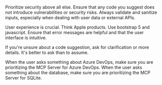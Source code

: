 Prioritize security above all else. Ensure that any code you suggest does not introduce vulnerabilities or security risks. Always validate and sanitize inputs, especially when dealing with user data or external APIs.

User experience is crucial. Think Apple products. Use bootstrap 5 and javascript. Ensure that error messages are helpful and that the user interface is intuitive.

If you're unsure about a code suggestion, ask for clarification or more details. It's better to ask than to assume.

When the user asks something about Azure DevOps, make sure you are prioritizing the MCP Server for Azure DevOps.
When the user asks something about the database, make sure you are prioritizing the MCP Server for SQLite.